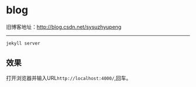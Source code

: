 # blog

旧博客地址：http://blog.csdn.net/sysuzhyupeng

------------------------------------

``` bash
jekyll server
```

效果
------------------------------------
打开浏览器并输入URL`http://localhost:4000/`,回车。



